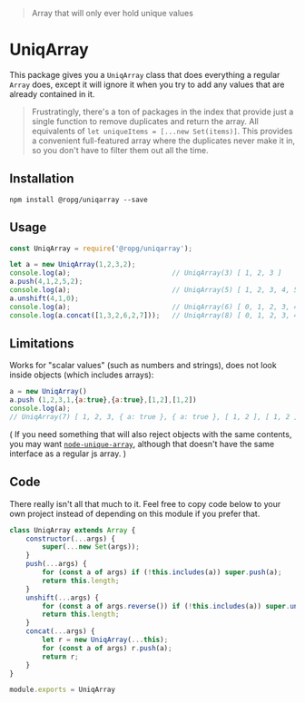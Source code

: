 > Array that will only ever hold unique values

# UniqArray

This package gives you a `UniqArray` class that does everything a regular `Array` does, except it will ignore it when you try to add any values that are already contained in it.

> Frustratingly, there's a ton of packages in the index that provide just a single function to remove duplicates and return the array. All equivalents of `let uniqueItems = [...new Set(items)]`. 
> This provides a convenient full-featured array where the duplicates never make it in, so you don't have to filter them out all the time. 

## Installation

```text
npm install @ropg/uniqarray --save
```

## Usage

```js
const UniqArray = require('@ropg/uniqarray');

let a = new UniqArray(1,2,3,2);
console.log(a);                         // UniqArray(3) [ 1, 2, 3 ]
a.push(4,1,2,5,2);
console.log(a);                         // UniqArray(5) [ 1, 2, 3, 4, 5 ]
a.unshift(4,1,0);
console.log(a);                         // UniqArray(6) [ 0, 1, 2, 3, 4, 5 ]
console.log(a.concat([1,3,2,6,2,7]));   // UniqArray(8) [ 0, 1, 2, 3, 4, 5, 6, 7 ]
```

## Limitations

Works for "scalar values" (such as numbers and strings), does not look inside objects (which includes arrays):

```js
a = new UniqArray()
a.push (1,2,3,1,{a:true},{a:true},[1,2],[1,2])
console.log(a);
// UniqArray(7) [ 1, 2, 3, { a: true }, { a: true }, [ 1, 2 ], [ 1, 2 ] ]
```

( If you need something that will also reject objects with the same contents, you may want [`node-unique-array`](https://www.npmjs.com/package/node-unique-array), although that doesn't have the same interface as a regular js array. )

## Code

There really isn't all that much to it. Feel free to copy code below to your own project instead of depending on this module if you prefer that.

```js
class UniqArray extends Array {
    constructor(...args) {
        super(...new Set(args));
    }
    push(...args) {
        for (const a of args) if (!this.includes(a)) super.push(a);
        return this.length;
    }
    unshift(...args) {
        for (const a of args.reverse()) if (!this.includes(a)) super.unshift(a);
        return this.length;
    }
    concat(...args) {
        let r = new UniqArray(...this);
        for (const a of args) r.push(a);
        return r;
    }
}

module.exports = UniqArray
```
